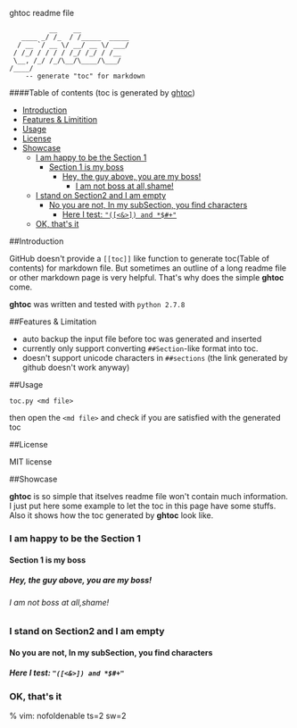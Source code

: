 ghtoc readme file

			  __    __            
	   ____ _/ /_  / /_____  _____
	  / __ `/ __ \/ __/ __ \/ ___/
	 / /_/ / / / / /_/ /_/ / /__  
	 \__, /_/ /_/\__/\____/\___/  
	/____/
		-- generate "toc" for markdown

####Table of contents
(toc is generated by [ghtoc](https://github.com/sk1418/ghtoc))
- [Introduction](#introduction)
- [Features & Limitition](#features--limitition)
- [Usage](#usage)
- [License](#license)
- [Showcase](#showcase)
    - [I am happy to be the Section 1](#i-am-happy-to-be-the-section-1)
        - [Section 1 is my boss](#section-1-is-my-boss)
            - [Hey, the guy above, you are my boss!](#hey-the-guy-above-you-are-my-boss)
                - [I am not boss at all,shame!](#i-am-not-boss-at-allshame)
    - [I stand on Section2 and I am empty](#i-stand-on-section2-and-i-am-empty)
        - [No you are not, In my subSection, you find characters](#no-you-are-not-in-my-subsection-you-find-characters)
            - [Here I test: `"([<&>]) and *$#+"`](#here-i-test--and-)
    - [OK, that's it](#ok-thats-it)

##Introduction

GitHub doesn't provide a `[[toc]]` like function to generate toc(Table of contents) for markdown file. But sometimes an outline of a long readme file or other markdown page is very helpful. That's why does the simple **ghtoc** come.

**ghtoc** was written and tested with `python 2.7.8`

##Features & Limitation

- auto backup the input file before toc was generated and inserted
- currently only support converting `##Section`-like format into toc. 
- doesn't support unicode characters in `##sections` (the link generated by github doesn't work anyway)

##Usage

	toc.py <md file>

then open the `<md file>` and check if you are satisfied with the generated toc 

##License

MIT license

##Showcase

**ghtoc** is so simple that itselves readme file won't contain much information. I just put here some example to let the toc in this page have some stuffs. Also it shows how the toc generated by **ghtoc** look like.

### I am happy to be the Section 1
#### Section 1 is my boss
##### Hey, the guy above, you are my boss!
###### I am not boss at all,shame!
### I stand on Section2 and I am empty
#### No you are not, In my subSection, you find characters
##### Here I test: `"([<&>]) and *$#+"`
### OK, that's it

% vim: nofoldenable ts=2 sw=2

